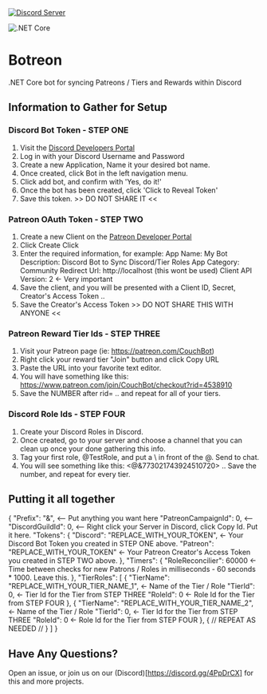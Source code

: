 <a href="https://discord.gg/4PpDrCX">
  <img src="https://discordapp.com/api/guilds/767835739177091083/widget.png?style=shield" alt="Discord Server">
</a>

![.NET Core](https://github.com/MattTheDev/Botreon/workflows/.NET%20Core/badge.svg)

# Botreon
.NET Core bot for syncing Patreons / Tiers and Rewards within Discord

## Information to Gather for Setup
### Discord Bot Token - STEP ONE

1. Visit the [Discord Developers Portal](http://discord.com/developers/applications)
2. Log in with your Discord Username and Password
3. Create a new Application, Name it your desired bot name.
4. Once created, click Bot in the left navigation menu.
5. Click add bot, and confirm with 'Yes, do it!'
6. Once the bot has been created, click 'Click to Reveal Token'
7. Save this token. >> DO NOT SHARE IT <<

### Patreon OAuth Token - STEP TWO

1. Create a new Client on the [Patreon Developer Portal](https://www.patreon.com/portal/registration/register-clients)
2. Click Create Click
3. Enter the required information, for example:
   App Name: My Bot
   Description: Discord Bot to Sync Discord/Tier Roles
   App Category: Community
   Redirect Url: http://localhost (this wont be used)
   Client API Version: 2 <- Very important
4. Save the client, and you will be presented with a Client ID, Secret, Creator's Access Token .. 
5. Save the Creator's Access Token >> DO NOT SHARE THIS WITH ANYONE <<

### Patreon Reward Tier Ids - STEP THREE

1. Visit your Patreon page (ie: https://patreon.com/CouchBot)
2. Right click your reward tier "Join" button and click Copy URL
3. Paste the URL into your favorite text editor.
4. You will have something like this: https://www.patreon.com/join/CouchBot/checkout?rid=4538910
5. Save the NUMBER after rid= .. and repeat for all of your tiers.

### Discord Role Ids - STEP FOUR

1. Create your Discord Roles in Discord.
2. Once created, go to your server and choose a channel that you can clean up once your done gathering this info.
3. Tag your first role, @TestRole, and put a \ in front of the @. Send to chat.
4. You will see something like this: <@&773021743924510720> .. Save the number, and repeat for every tier.

## Putting it all together

{
  "Prefix": "&", <-- Put anything you want here
  "PatreonCampaignId": 0, <-- 
  "DiscordGuildId": 0, <-- Right click your Server in Discord, click Copy Id. Put it here.
  "Tokens": {
    "Discord": "REPLACE_WITH_YOUR_TOKEN", <- Your Discord Bot Token you created in STEP ONE above.
    "Patreon": "REPLACE_WITH_YOUR_TOKEN" <- Your Patreon Creator's Access Token you created in STEP TWO above.
  },
  "Timers": {
    "RoleReconcilier": 60000 <- Time between checks for new Patrons / Roles in milliseconds - 60 seconds * 1000. Leave this.
  },
  "TierRoles": [
    {
      "TierName": "REPLACE_WITH_YOUR_TIER_NAME_1", <- Name of the Tier / Role 
      "TierId": 0, <- Tier Id for the Tier from STEP THREE
      "RoleId": 0 <- Role Id for the Tier from STEP FOUR
    },
    {
      "TierName": "REPLACE_WITH_YOUR_TIER_NAME_2", <- Name of the Tier / Role 
      "TierId": 0, <- Tier Id for the Tier from STEP THREE
      "RoleId": 0 <- Role Id for the Tier from STEP FOUR
    },
    {
      // REPEAT AS NEEDED //
    }
  ]
}

## Have Any Questions?

  Open an issue, or join us on our (Discord)[https://discord.gg/4PpDrCX] for this and more projects.
